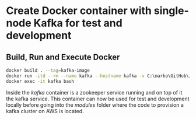 # Create Docker container with single-node Kafka for test and development

## Build, Run and Execute Docker

```bash
docker build . --tag=kafka-image
docker run -itd --rm --name kafka --hostname kafka -v C:\marko\GitHub\iac-aws-kafka:/local-git kafka-image
docker exec -it kafka bash
```

Inside the *kafka* container is a zookeeper service running and on top of it the kafka service. This container can now be used for test and development locally before going into the *modules* folder where the code to provision a kafka cluster on AWS is located.
